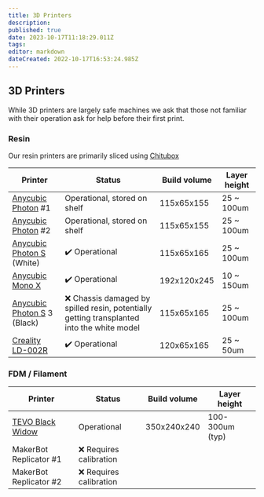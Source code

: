 ```yaml
---
title: 3D Printers
description: 
published: true
date: 2023-10-17T11:18:29.011Z
tags: 
editor: markdown
dateCreated: 2022-10-17T16:53:24.985Z
---
```


## 3D Printers

While 3D printers are largely safe machines we ask that those not familiar with their operation ask for help before their first print.

### Resin

Our resin printers are primarily sliced using [Chitubox](https://www.chitubox.com/en)

| Printer                                                                                                                    | Status                                                                                     | Build volume | Layer height |
|----------------------------------------------------------------------------------------------------------------------------|--------------------------------------------------------------------------------------------|--------------|--------------|
| [Anycubic Photon](https://www.anycubic.com/products/anycubic-photon-3d-printer) \#1                                        | Operational, stored on shelf                                                               | 115x65x155   | 25 \~ 100um  |
| [Anycubic Photon](https://www.anycubic.com/products/anycubic-photon-3d-printer) \#2                                        | Operational, stored on shelf                                                               | 115x65x155   | 25 \~ 100um  |
| [Anycubic Photon S](https://www.anycubic.com/collections/anycubic-photon-3d-printers/products/anycubic-photon-s) (White)   | ✔️ Operational                                                                             | 115x65x165   | 25 \~ 100um  |
| [Anycubic Mono X](https://www.anycubic.com/products/photon-mono-x-resin-printer)                                           | ✔️ Operational                                                                             | 192x120x245  | 10 \~ 150um  |
| [Anycubic Photon S](https://www.anycubic.com/collections/anycubic-photon-3d-printers/products/anycubic-photon-s) 3 (Black) | ❌ Chassis damaged by spilled resin, potentially getting transplanted into the white model | 115x65x165   | 25 \~ 100um  |
| [Creality LD-002R](https://www.creality3dofficial.com/products/ld-002r-lcd-resin-3d-printer)                               | ✔️ Operational                                                                             | 120x65x165   | 25 \~ 50um   |

### FDM / Filament

| Printer                                     | Status                  | Build volume | Layer height    |
|---------------------------------------------|-------------------------|--------------|-----------------|
| [TEVO Black Widow](/tools/3dprinters/tevo_black_widow) | Operational             | 350x240x240  | 100-300um (typ) |
| MakerBot Replicator \#1                     | ❌ Requires calibration |              |                 |
| MakerBot Replicator \#2                     | ❌ Requires calibration |              |                 |
